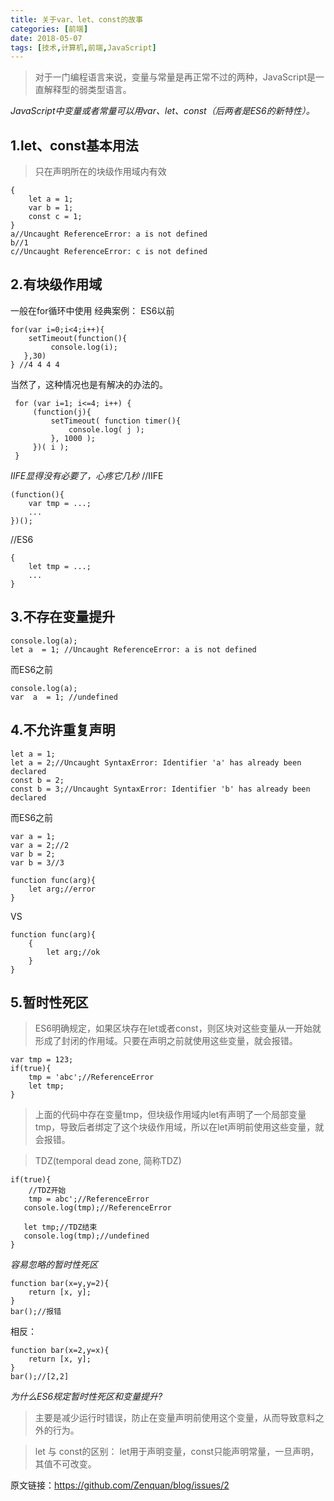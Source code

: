 ```yaml
---
title: 关于var、let、const的故事
categories: [前端]
date: 2018-05-07
tags: [技术,计算机,前端,JavaScript]
---
```


>对于一门编程语言来说，变量与常量是再正常不过的两种，JavaScript是一直解释型的弱类型语言。

<!--more-->

*JavaScript中变量或者常量可以用var、let、const（后两者是ES6的新特性）。*
## 1.let、const基本用法
>只在声明所在的块级作用域内有效
```
{
    let a = 1;
    var b = 1;
    const c = 1;
}
a//Uncaught ReferenceError: a is not defined
b//1
c//Uncaught ReferenceError: c is not defined
```
## 2.有块级作用域
一般在for循环中使用
经典案例：
ES6以前
```
for(var i=0;i<4;i++){
    setTimeout(function(){
         console.log(i);
   },30)
} //4 4 4 4
```
当然了，这种情况也是有解决的办法的。
```
 for (var i=1; i<=4; i++) {
     (function(j){
         setTimeout( function timer(){
             console.log( j );
         }, 1000 );
     })( i );
 }
```
*IIFE显得没有必要了，心疼它几秒*
//IIFE
```
(function(){
    var tmp = ...;
    ...
})();
```
//ES6
```
{
    let tmp = ...;
    ...
}
```
## 3.不存在变量提升
```
console.log(a);
let a  = 1; //Uncaught ReferenceError: a is not defined
```
而ES6之前
```
console.log(a);
var  a  = 1; //undefined
```
## 4.不允许重复声明
```
let a = 1;
let a = 2;//Uncaught SyntaxError: Identifier 'a' has already been declared
const b = 2;
const b = 3;//Uncaught SyntaxError: Identifier 'b' has already been declared
```
而ES6之前
```
var a = 1;
var a = 2;//2
var b = 2;
var b = 3//3
```
```
function func(arg){
    let arg;//error
}
```
VS
```
function func(arg){
    {
        let arg;//ok
    }
}
```
## 5.暂时性死区
>ES6明确规定，如果区块存在let或者const，则区块对这些变量从一开始就形成了封闭的作用域。只要在声明之前就使用这些变量，就会报错。
```
var tmp = 123;
if(true){
    tmp = 'abc';//ReferenceError
    let tmp;
}
```
>上面的代码中存在变量tmp，但块级作用域内let有声明了一个局部变量tmp，导致后者绑定了这个块级作用域，所以在let声明前使用这些变量，就会报错。

>TDZ(temporal dead zone, 简称TDZ)
```
if(true){
    //TDZ开始
    tmp = abc';//ReferenceError
   console.log(tmp);//ReferenceError

   let tmp;//TDZ结束
   console.log(tmp);//undefined
}
```
*容易忽略的暂时性死区*
```
function bar(x=y,y=2){
    return [x, y];
}
bar();//报错
```
相反：
```
function bar(x=2,y=x){
    return [x, y];
}
bar();//[2,2]
```
*为什么ES6规定暂时性死区和变量提升?*
>主要是减少运行时错误，防止在变量声明前使用这个变量，从而导致意料之外的行为。

>let 与 const的区别：
let用于声明变量，const只能声明常量，一旦声明，其值不可改变。

原文链接：https://github.com/Zenquan/blog/issues/2